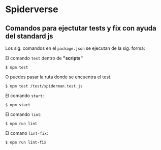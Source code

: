 # Spiderverse


## Comandos para ejectutar tests y fix con ayuda del standard js

Los sig. comandos en el `package.json` se ejecutan de la sig. forma:

El comando `test` dentro de **"scripts"**

    $ npm test 

O puedes pasar la ruta donde se encuentra el test.

    $ npm test /test/spiderman.test.js

El comando `start`:

    $ npm start

El comando `lint`:

    $ npm run lint

El comano `lint-fix`:

    $ npm run lint-fix
